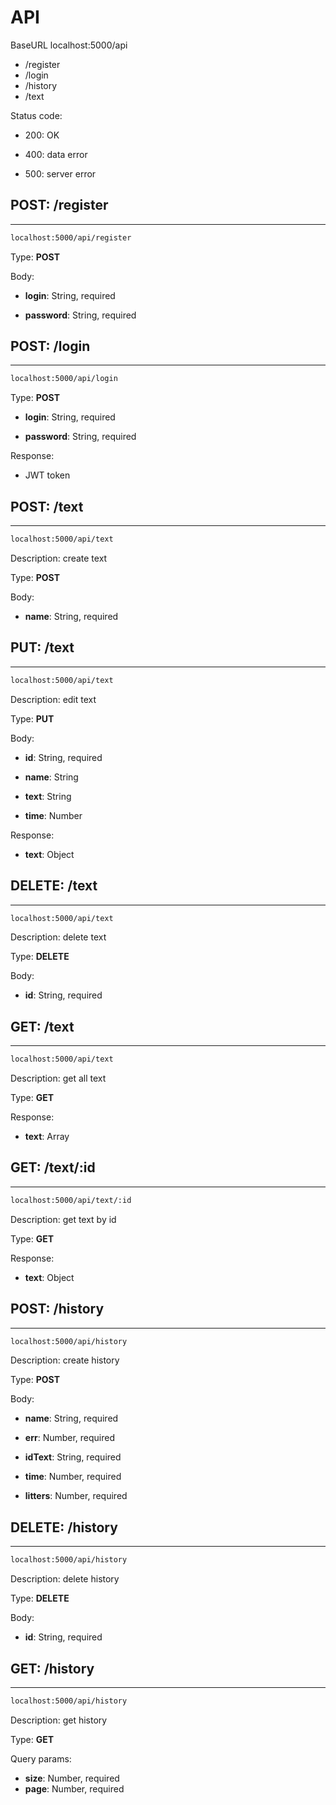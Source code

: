 # API

BaseURL localhost:5000/api

- /register
- /login
- /history
- /text

Status code:

- 200: OK

- 400: data error

- 500: server error

POST: /register
--- 
---

``` bash
localhost:5000/api/register
```
Type: **POST**

Body:

-  **login**: String, required
  
- **password**: String, required

POST: /login
---
---

``` bash
localhost:5000/api/login
```

Type: **POST**

-  **login**: String, required

- **password**: String, required

Response:

- JWT token

POST: /text
---
---

``` bash
localhost:5000/api/text
```

Description: create text

Type: **POST**

Body:

-  **name**: String, required

PUT: /text
---
---

``` bash
localhost:5000/api/text
```

Description: edit text 

Type: **PUT**

Body:

-  **id**: String, required
   
-  **name**: String
   
-  **text**: String
   
-  **time**: Number

Response:

- **text**: Object

DELETE: /text
---
---

``` bash
localhost:5000/api/text
```

Description: delete text

Type: **DELETE**

Body:

-  **id**: String, required

GET: /text
---
---

``` bash
localhost:5000/api/text
```

Description: get all text

Type: **GET**

Response:

- **text**: Array

GET: /text/:id
---
---

``` bash
localhost:5000/api/text/:id
```

Description: get text by id

Type: **GET**

Response:

- **text**: Object

POST: /history
---
---

``` bash
localhost:5000/api/history
```

Description: create history

Type: **POST**

Body:

-  **name**: String, required
   
-  **err**: Number, required
   
-  **idText**: String, required
   
-  **time**: Number, required
   
-  **litters**: Number, required

DELETE: /history
---
---

``` bash
localhost:5000/api/history
```

Description: delete history

Type: **DELETE**

Body:

-  **id**: String, required

GET: /history
---
---

``` bash
localhost:5000/api/history
```

Description: get history

Type: **GET**

Query params:

-  **size**: Number, required
-  **page**: Number, required
